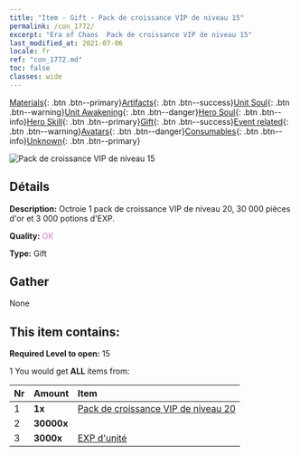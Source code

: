 ```yaml
---
title: "Item - Gift - Pack de croissance VIP de niveau 15"
permalink: /con_1772/
excerpt: "Era of Chaos  Pack de croissance VIP de niveau 15"
last_modified_at: 2021-07-06
locale: fr
ref: "con_1772.md"
toc: false
classes: wide
---
```

 [Materials](/ItemsFR/){: .btn .btn--primary}[Artifacts](/ItemsFR/Artifacts/){: .btn .btn--success}[Unit Soul](/ItemsFR/UnitSoul/){: .btn .btn--warning}[Unit Awakening](/ItemsFR/UnitAwakening/){: .btn .btn--danger}[Hero Soul](/ItemsFR/HeroSoul/){: .btn .btn--info}[Hero Skill](/ItemsFR/HeroSkill/){: .btn .btn--primary}[Gift](/ItemsFR/Gift/){: .btn .btn--success}[Event related](/ItemsFR/Events/){: .btn .btn--warning}[Avatars](/ItemsFR/Avatars/){: .btn .btn--danger}[Consumables](/ItemsFR/Consumables/){: .btn .btn--info}[Unknown](/ItemsFR/Unknown/){: .btn .btn--primary}

 ![Pack de croissance VIP de niveau 15](/images/t/i_907220.png)

## Détails
 **Description:** Octroie 1 pack de croissance VIP de niveau 20, 30 000 pièces d'or et 3 000 potions d'EXP.

 **Quality:** <span style="color: #DA70D6">OK</span>

 **Type:** Gift

## Gather

  None

## This item contains:

 **Required Level to open:** 15

 1 You would get **ALL** items  from:

  | Nr | Amount |     Item    |
  |:---|:-------|:------------|
  | 1 |  **1x** | [Pack de croissance VIP de niveau 20](/ItemsFR/con_1773/) |  | 
  | 2 |  **30000x** | <i class="fas fa-coins"/> |  | 
  | 3 |  **3000x** | [EXP d'unité](/ItemsFR/con_902/) |  | 
